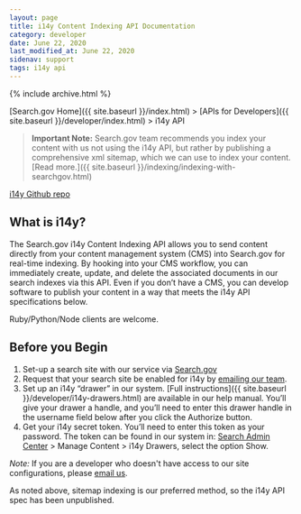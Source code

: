 ```yaml
---
layout: page
title: i14y Content Indexing API Documentation
category: developer
date: June 22, 2020
last_modified_at: June 22, 2020
sidenav: support
tags: i14y api
---
```


{% include archive.html %}

[Search.gov Home]({{ site.baseurl }}/index.html) > [APIs for Developers]({{ site.baseurl }}/developer/index.html) > i14y API

> **Important Note:** Search.gov team recommends you index your content with us not using the i14y API, but rather by publishing a comprehensive xml sitemap, which we can use to index your content. [Read more.]({{ site.baseurl }}/indexing/indexing-with-searchgov.html)

[i14y Github repo](https://github.com/GSA/i14y)

## What is i14y?

The Search.gov i14y Content Indexing API allows you to send content directly from your content management system (CMS) into Search.gov for real-time indexing. By hooking into your CMS workflow, you can immediately create, update, and delete the associated documents in our search indexes via this API. Even if you don’t have a CMS, you can develop software to publish your content in a way that meets the i14y API specifications below.

Ruby/Python/Node clients are welcome.

## Before you Begin

1. Set-up a search site with our service via 
[Search.gov]() 
2. Request that your search site be enabled for i14y by [emailing our team](mailto:search@support.digitalgov.gov).
3. Set up an i14y “drawer” in our system. [Full instructions]({{ site.baseurl }}/developer/i14y-drawers.html) are available in our help manual. You’ll give your drawer a handle, and you’ll need to enter this drawer handle in the username field below after you click the Authorize button.
4. Get your i14y secret token. You’ll need to enter this token as your password.
The token can be found in our system in: [Search Admin Center](https://search.usa.gov/sites) > Manage Content > i14y Drawers, select the option Show.

*Note:* If you are a developer who doesn't have access to our site configurations, please [email us](mailto:search@support.digitalgov.gov).

As noted above, sitemap indexing is our preferred method, so the i14y API spec has been unpublished.
